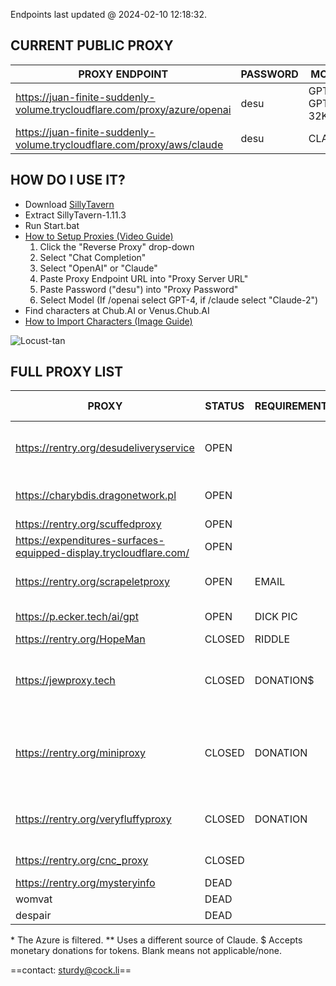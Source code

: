 Endpoints last updated @ 2024-02-10 12:18:32.

## CURRENT PUBLIC PROXY 
PROXY ENDPOINT | PASSWORD | MODEL
------ | ------ | ------ 
https://juan-finite-suddenly-volume.trycloudflare.com/proxy/azure/openai | desu | GPT-4 / GPT-4-32K
https://juan-finite-suddenly-volume.trycloudflare.com/proxy/aws/claude | desu | CLAUDE 

## HOW DO I USE IT?
- Download [SillyTavern](https://github.com/SillyTavern/SillyTavern/archive/refs/tags/1.11.3.zip)
- Extract SillyTavern-1.11.3
- Run Start.bat 
- [How to Setup Proxies (Video Guide)](https://files.catbox.moe/nulbd6.webm)
	1. Click the "Reverse Proxy" drop-down 
	2. Select "Chat Completion"
	3. Select "OpenAI" or "Claude"
	4. Paste Proxy Endpoint URL into "Proxy Server URL"
	5. Paste Password ("desu") into "Proxy Password"
	6. Select Model (If /openai select GPT-4, if /claude select "Claude-2")
- Find characters at Chub.AI or Venus.Chub.AI
- [How to Import Characters (Image Guide)](https://files.catbox.moe/idwxp7.PNG)

![Locust-tan](https://files.catbox.moe/wmc5fd.png) 
## FULL PROXY LIST
PROXY | STATUS | REQUIREMENTS | AVAILABLE MODELS | PASSWORD 
------ | ------ | ------ | ------ | ------ 
https://rentry.org/desudeliveryservice | OPEN  |  | AZURE GPT-4, AWS CLAUDE | desu
https://charybdis.dragonetwork.pl |  OPEN  |  | AZURE GPT-4\*, CLAUDE  |
https://rentry.org/scuffedproxy  |  OPEN  |  |  CLAUDE**  | basilisk
https://expenditures-surfaces-equipped-display.trycloudflare.com/ |  OPEN |  | TURBO | thanks doc
https://rentry.org/scrapeletproxy |  OPEN  | EMAIL | GPT-4, AWS CLAUDE |  
https://p.ecker.tech/ai/gpt  |  OPEN  | DICK PIC | GPT-4, CLAUDE |  
https://rentry.org/HopeMan  |  CLOSED | RIDDLE | CLAUDE  |  
https://jewproxy.tech |  CLOSED  | DONATION$ | GPT-4, AWS CLAUDE, AZURE GPT-4\* |  
https://rentry.org/miniproxy  |  CLOSED  | DONATION |  GPT-4, CLAUDE, AWS CLAUDE, AZURE GPT-4 | 
https://rentry.org/veryfluffyproxy  |  CLOSED  | DONATION | GPT-4, CLAUDE, AWS CLAUDE |  
https://rentry.org/cnc_proxy |  CLOSED  |   | GPT-4, CLAUDE  | 
https://rentry.org/mysteryinfo  | DEAD |   |   |
womvat  | DEAD |   |   |
despair  |  DEAD  |  |   | 

\* The Azure is filtered.
\** Uses a different source of Claude.
$ Accepts monetary donations for tokens.
Blank means not applicable/none.

==contact: sturdy@cock.li==